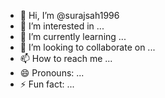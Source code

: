 - 👋 Hi, I’m @surajsah1996
- 👀 I’m interested in ...
- 🌱 I’m currently learning ...
- 💞️ I’m looking to collaborate on ...
- 📫 How to reach me ...
- 😄 Pronouns: ...
- ⚡ Fun fact: ...

<!---
surajsah1996/surajsah1996 is a ✨ special ✨ repository because its `README.md` (this file) appears on your GitHub profile.
You can click the Preview link to take a look at your changes.
---



